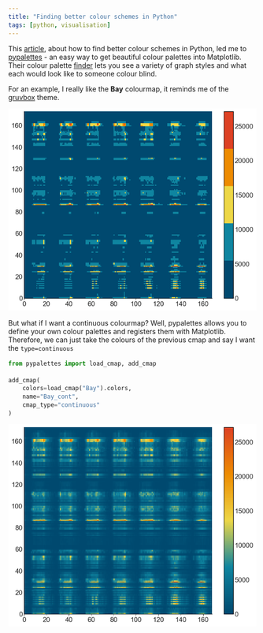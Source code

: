 ```yaml
---
title: "Finding better colour schemes in Python"
tags: [python, visualisation]
---
```



This [article](https://blog.datawrapper.de/create-good-color-palettes/), about how to find better colour schemes in Python, led me to [pypalettes](https://github.com/JosephBARBIERDARNAL/pypalettes?tab=readme-ov-file) - an easy way to get beautiful colour palettes into Matplotlib. Their colour palette [finder](https://python-graph-gallery.com/color-palette-finder/) lets you see a variety of graph styles and what each would look like to someone colour blind.

For an example, I really like the **Bay** colourmap, it reminds me of the [gruvbox](https://github.com/morhetz/gruvbox) theme.

![](/images/bay.png)

But what if I want a continuous colourmap? Well, pypalettes allows you to define your own colour palettes and registers them with Matplotlib. Therefore, we can just take the colours of the previous cmap and say I want the `type=continuous`

```python
from pypalettes import load_cmap, add_cmap

add_cmap(
	colors=load_cmap("Bay").colors,
	name="Bay_cont",
	cmap_type="continuous"
)
```

![](/images/bay_cont.png)
